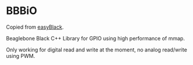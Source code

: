 # BBBiO

Copied from [easyBlack](https://github.com/facine/easyBlack). 

Beaglebone Black C++ Library for GPIO using high performance of mmap. 

Only working for digital read and write at the moment, no analog read/write using PWM. 

